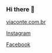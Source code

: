 ### Hi there 👋
[viaconte.com.br](http://viaconte.com.br/)

[Instagram](https://www.instagram.com/viaconte.contabilidade/)

[Facebook](https://www.facebook.com/olsgestaocontabil)

<!--
**viaconte/viaconte** is a ✨ _special_ ✨ repository because its `README.md` (this file) appears on your GitHub profile.

Here are some ideas to get you started:

- 🔭 I’m currently working on ...
- 🌱 I’m currently learning ...
- 👯 I’m looking to collaborate on ...
- 🤔 I’m looking for help with ...
- 💬 Ask me about ...
- 📫 How to reach me: ...
- 😄 Pronouns: ...
- ⚡ Fun fact: ...
-->
